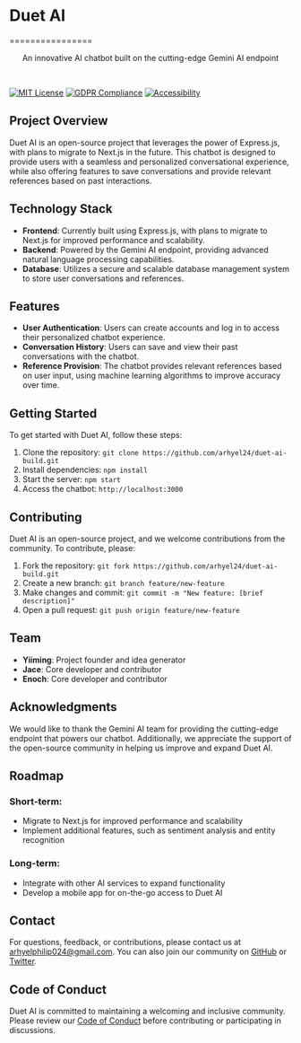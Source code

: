 # Duet AI

================

<p align="center">An innovative AI chatbot built on the cutting-edge Gemini AI endpoint</p>

<br>

[![MIT License](https://img.shields.io/npm/l/express.svg)](https://opensource.org/licenses/MIT)
[![GDPR Compliance](https://badgen.now.sh/badge/GDPR%20Compliance/green)](https://www.eugdpr.org/)
[![Accessibility](https://badgen.now.sh/badge/Accessibility/green)](https://www.w3.org/WAI/standards-guidelines/wcag/)

## Project Overview

Duet AI is an open-source project that leverages the power of Express.js, with plans to migrate to Next.js in the future. This chatbot is designed to provide users with a seamless and personalized conversational experience, while also offering features to save conversations and provide relevant references based on past interactions.

## Technology Stack

- **Frontend**: Currently built using Express.js, with plans to migrate to Next.js for improved performance and scalability.
- **Backend**: Powered by the Gemini AI endpoint, providing advanced natural language processing capabilities.
- **Database**: Utilizes a secure and scalable database management system to store user conversations and references.

## Features

- **User Authentication**: Users can create accounts and log in to access their personalized chatbot experience.
- **Conversation History**: Users can save and view their past conversations with the chatbot.
- **Reference Provision**: The chatbot provides relevant references based on user input, using machine learning algorithms to improve accuracy over time.

## Getting Started

To get started with Duet AI, follow these steps:

1. Clone the repository: `git clone https://github.com/arhyel24/duet-ai-build.git`
2. Install dependencies: `npm install`
3. Start the server: `npm start`
4. Access the chatbot: `http://localhost:3000`

## Contributing

Duet AI is an open-source project, and we welcome contributions from the community. To contribute, please:

1. Fork the repository: `git fork https://github.com/arhyel24/duet-ai-build.git`
2. Create a new branch: `git branch feature/new-feature`
3. Make changes and commit: `git commit -m "New feature: [brief description]"`
4. Open a pull request: `git push origin feature/new-feature`

## Team

- **Yiiming**: Project founder and idea generator
- **Jace**: Core developer and contributor
- **Enoch**: Core developer and contributor

## Acknowledgments

We would like to thank the Gemini AI team for providing the cutting-edge endpoint that powers our chatbot. Additionally, we appreciate the support of the open-source community in helping us improve and expand Duet AI.

## Roadmap

### Short-term:

- Migrate to Next.js for improved performance and scalability
- Implement additional features, such as sentiment analysis and entity recognition

### Long-term:

- Integrate with other AI services to expand functionality
- Develop a mobile app for on-the-go access to Duet AI

## Contact

For questions, feedback, or contributions, please contact us at [arhyelphilip024@gmail.com](arhyelphilip024@gmail.com). You can also join our community on [GitHub](https://github.com/arhyel24/duet-ai-build) or [Twitter](https://twitter.com/arhyel24).

## Code of Conduct

Duet AI is committed to maintaining a welcoming and inclusive community. Please review our [Code of Conduct](https://github.com/arhyel24/duet-ai-build/blob/main/CODE_OF_CONDUCT.md) before contributing or participating in discussions.
